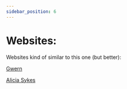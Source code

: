 ```yaml
---
sidebar_position: 6
---
```


# Websites:

Websites kind of similar to this one (but better):

[Gwern](https://www.gwern.net/)

[Alicia Sykes](https://notes.aliciasykes.com/)







